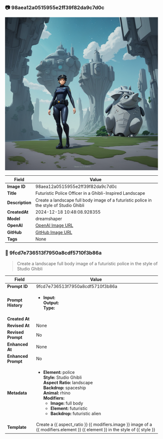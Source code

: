 

### 📷 98aea12a0515955e2ff39f82da9c7d0c 


![data.id](./98aea12a0515955e2ff39f82da9c7d0c.jpg)


| Field          | Value                                                                                                                     |
|----------------|---------------------------------------------------------------------------------------------------------------------------|
| **Image ID**             | 98aea12a0515955e2ff39f82da9c7d0c                                                                                                             |
| **Title**           | Futuristic Police Officer in a Ghibli-Inspired Landscape                                                                                                       |
| **Description**           | Create a landscape full body image of a futuristic police in the style of Studio Ghibli                                                                                                       |
| **CreatedAt**        | 2024-12-18 10:48:08.928355                                                                                                        |
| **Model**        | dreamshaper                                                                                                        |
| **OpenAI**         | [OpenAI Image URL](http://192.168.1.85:8081/generated-images/b64169223709.png)                                                                                |
| **GitHub**         | [GitHub Image URL](https://raw.githubusercontent.com/Caneta-Silva/weeb/refs/heads/main/images/98aea12a0515955e2ff39f82da9c7d0c/98aea12a0515955e2ff39f82da9c7d0c.jpg)                                                                                |
| **Tags**       | None                                                                                                                   |

### 📜 9fcd7e736513f7950a8cdf5710f3b86a

> Create a landscape full body image of a futuristic police in the style of Studio Ghibli

| Field          | Value                                                                                                                                                                      |
|----------------|----------------------------------------------------------------------------------------------------------------------------------------------------------------------------|
| **Prompt ID**  | 9fcd7e736513f7950a8cdf5710f3b86a                                                                                                                                                            |
| **Prompt History** | <ul><li>**Input:**  <br> **Output:**  <br> **Type:** </li></ul> |
| **Created At** |                                                                                                                                                    |
| **Revised At** | None                                                                                                                                                   |
| **Revised Prompt** | No                                                                                                                                                                      |
| **Enhanced At** | None                                                                                                                                                  |
| **Enhanced Prompt** | No                                                                                                                                                                    |
| **Metadata**   | <ul><li>**Element:** police <br> **Style:** Studio Ghibli <br> **Aspect Ratio:** landscape <br> **Backdrop:** spaceship <br> **Animal:** rhino <br> **Modifiers:**<ul><li>**Image:** full body</li><li>**Element:** futuristic</li><li>**Backdrop:** futuristic alien</li></ul></li></ul> |
| **Template**   | Create a {{ aspect_ratio }} {{ modifiers.image }} image of a {{ modifiers.element }} {{ element }} in the style of {{ style }}                                                                                                                                           |


